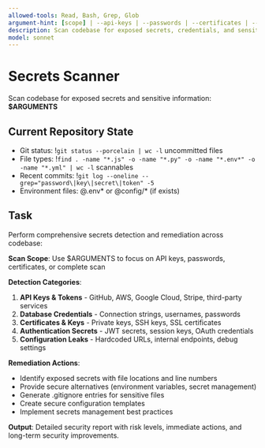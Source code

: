 ```yaml
---
allowed-tools: Read, Bash, Grep, Glob
argument-hint: [scope] | --api-keys | --passwords | --certificates | --fix
description: Scan codebase for exposed secrets, credentials, and sensitive information
model: sonnet
---
```


# Secrets Scanner

Scan codebase for exposed secrets and sensitive information: **$ARGUMENTS**

## Current Repository State

- Git status: !`git status --porcelain | wc -l` uncommitted files
- File types: !`find . -name "*.js" -o -name "*.py" -o -name "*.env*" -o -name "*.yml" | wc -l` scannables
- Recent commits: !`git log --oneline --grep="password\|key\|secret\|token" -5`
- Environment files: @.env* or @config/* (if exists)

## Task

Perform comprehensive secrets detection and remediation across codebase:

**Scan Scope**: Use $ARGUMENTS to focus on API keys, passwords, certificates, or complete scan

**Detection Categories**:

1. **API Keys & Tokens** - GitHub, AWS, Google Cloud, Stripe, third-party services
2. **Database Credentials** - Connection strings, usernames, passwords
3. **Certificates & Keys** - Private keys, SSH keys, SSL certificates
4. **Authentication Secrets** - JWT secrets, session keys, OAuth credentials
5. **Configuration Leaks** - Hardcoded URLs, internal endpoints, debug settings

**Remediation Actions**:

- Identify exposed secrets with file locations and line numbers
- Provide secure alternatives (environment variables, secret management)
- Generate .gitignore entries for sensitive files
- Create secure configuration templates
- Implement secrets management best practices

**Output**: Detailed security report with risk levels, immediate actions, and long-term security improvements.
